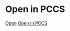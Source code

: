# Open in PCCS

[Open](pccs:numberid=12312323&project.id=13412&agent.username=godlewsm&source=+48664450451&destination=365462126)
<a href="pccs:numberid=12312323&project.id=13412&agent.username=godlewsm&source=+48664450451&destination=3654621266">Open in PCCS</a>

<script>
	window.open('http://www.google.com', '_blank', 'toolbar=0,location=0,menubar=0');

</script>
